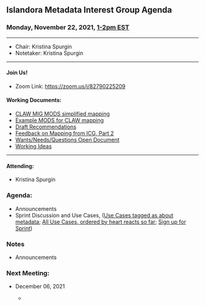 ## Islandora Metadata Interest Group Agenda
### Monday, November 22, 2021, [1-2pm EST](http://www.thetimezoneconverter.com/?t=1%20pm&tz=Toronto&)

---
* Chair: Kristina Spurgin
* Notetaker: Kristina Spurgin
---

#### Join Us!
* Zoom Link: https://zoom.us/j/82790225209

#### Working Documents:
* [CLAW MIG MODS simplified mapping](https://docs.google.com/spreadsheets/d/18u2qFJ014IIxlVpM3JXfDEFccwBZcoFsjbBGpvL0jJI/edit#gid=0)
* [Example MODS for CLAW mapping](https://docs.google.com/spreadsheets/d/1C2Xie7HUDSgRT5v4ldoJvlNdoXz2GHAPvL3PE3TOKW8/edit#gid=1829081124)
* [Draft Recommendations](https://docs.google.com/document/d/15qSO9YcALtYSqd6CUuGx0t8FwUJ5pPwVPz0PA5rU898/edit#heading=h.f9r6knw0rjvu)
* [Feedback on Mapping from ICG, Part 2](https://docs.google.com/document/d/11OpqMMCXM1TFXgsr4yyTQ_cH9DabnD31p7JnuTRQl28/edit?invite=CMWvruEI&ts=5e66437f)
* [Wants/Needs/Questions Open Document](https://docs.google.com/document/d/12Kpb6826TNPzzMuyPS0sESa9TLnmljQmeioWbaPeEdA/edit)
* [Working Ideas](https://github.com/islandora-interest-groups/Islandora-Metadata-Interest-Group/blob/main/working_docs/ideas_and_topics.md)

---

#### Attending:
* Kristina Spurgin





### Agenda: 
* Announcements
* Sprint Discussion and Use Cases, ([Use Cases tagged as about metadata](https://github.com/Islandora/documentation/issues?q=is%3Aopen+is%3Aissue+label%3A%22Type%3A+use+case%22+label%3A%22Subject%3A+Metadata%22+); [All Use Cases, ordered by heart reacts so far](https://github.com/Islandora/documentation/issues?q=is%3Aopen+is%3Aissue+label%3A%22Type%3A+use+case%22+sort%3Areactions-heart-desc); [Sign up for Sprint](https://docs.google.com/spreadsheets/d/1s5GCs9zrJsXevOulyRehpC-wdn4ShOVvEeaHDN_A2eo/edit#gid=171017277))




### Notes
* Announcements
 
	
	

    
### Next Meeting:
* December 06, 2021


	* 